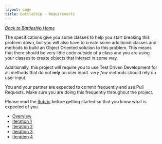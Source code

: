 ```yaml
---
layout: page
title: BattleShip - Requirements
---
```


_[Back to Battleship Home](./index)_

The specifications give you some classes to help you start breaking this problem down, but you will also have to create some additional classes and methods to build an Object Oriented solution to this problem. This means that there should be very little code outside of a class and you are using your classes to create objects that interact in some way.

Additionally, this project will require you to use Test Driven Development for all methods that do not **rely** on user input.  *very few* methods should rely on user input.

You and your partner are expected to commit frequently and use Pull Requests. Make sure you are doing this frequently throughout the project.

Please read the [Rubric](./rubric) before getting started so that you know what is expected of you.

* [Overview](./overview)
* [Iteration 1](./iteration_1)
* [Iteration 2](./iteration_2)
* [Iteration 3](./iteration_3)
* [Iteration 4](./iteration_4)
